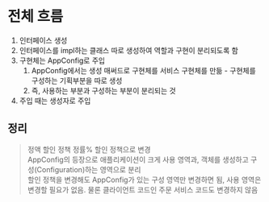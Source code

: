 <link href="../md_config/style.css" rel="stylesheet">

# 전체 흐름

1. 인터페이스 생성
2. 인터페이스를 impl하는 클래스 따로 생성하여 역할과 구현이 분리되도록 함
3. 구현체는 AppConfig로 주입
   1. AppConfig에서는 생성 매써드로 구현체를 서비스 구현체를 만듦 - 구현체를 구성하는 기획부분을 따로 생성
   2. 즉, 사용하는 부분과 구성하는 부분이 분리되는 것
4. 주입 때는 생성자로 주입

## 정리

> 정액 할인 정책 정률% 할인 정책으로 변경  
> AppConfig의 등장으로 애플리케이션이 크게 사용 영역과, 객체를 생성하고 구성(Configuration)하는 영역으로 분리  
> 할인 정책을 변경해도 AppConfig가 있는 구성 영역만 변경하면 됨, 사용 영역은 변경할 필요가 없음. 물론 클라이언트 코드인 주문 서비스 코드도 변경하지 않음
